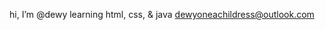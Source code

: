 hi, I’m @dewy
learning html, css, & java 
dewyoneachildress@outlook.com

<!---
d1childress/d1childress is a ✨ special ✨ repository because its `README.md` (this file) appears on your GitHub profile.
You can click the Preview link to take a look at your changes.
--->
